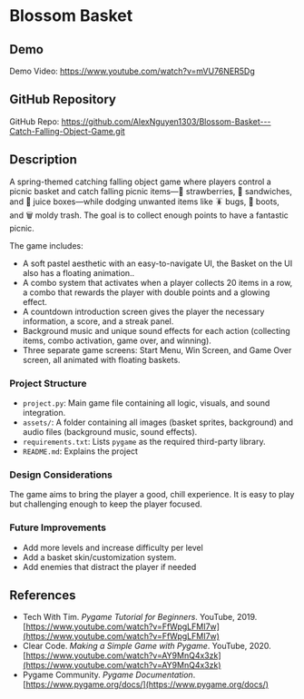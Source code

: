 # Blossom Basket 

## Demo  
Demo Video: <https://www.youtube.com/watch?v=mVU76NER5Dg>  

## GitHub Repository  
GitHub Repo: <https://github.com/AlexNguyen1303/Blossom-Basket---Catch-Falling-Object-Game.git>

## Description  
A spring-themed catching falling object game where players control a picnic basket and catch falling picnic items—🍓 strawberries, 🥪 sandwiches, and 🧃 juice boxes—while dodging unwanted items like 🪳 bugs, 👢 boots, and 🗑️ moldy trash. The goal is to collect enough points to have a fantastic picnic.

The game includes:
- A soft pastel aesthetic with an easy-to-navigate UI, the Basket on the UI also has a floating animation..
- A combo system that activates when a player collects 20 items in a row, a combo that rewards the player with double points and a glowing effect.
- A countdown introduction screen gives the player the necessary information, a score, and a streak panel.
- Background music and unique sound effects for each action (collecting items, combo activation, game over, and winning).
- Three separate game screens: Start Menu, Win Screen, and Game Over screen, all animated with floating baskets.

### Project Structure
- `project.py`: Main game file containing all logic, visuals, and sound integration.
- `assets/`: A folder containing all images (basket sprites, background) and audio files (background music, sound effects).
- `requirements.txt`: Lists `pygame` as the required third-party library.
- `README.md`: Explains the project

### Design Considerations
The game aims to bring the player a good, chill experience. It is easy to play but challenging enough to keep the player focused. 

### Future Improvements
- Add more levels and increase difficulty per level
- Add a basket skin/customization system.
- Add enemies that distract the player if needed 

## References

- Tech With Tim. *Pygame Tutorial for Beginners*. YouTube, 2019. [https://www.youtube.com/watch?v=FfWpgLFMI7w](https://www.youtube.com/watch?v=FfWpgLFMI7w)
- Clear Code. *Making a Simple Game with Pygame*. YouTube, 2020. [https://www.youtube.com/watch?v=AY9MnQ4x3zk](https://www.youtube.com/watch?v=AY9MnQ4x3zk)
- Pygame Community. *Pygame Documentation*. [https://www.pygame.org/docs/](https://www.pygame.org/docs/)
